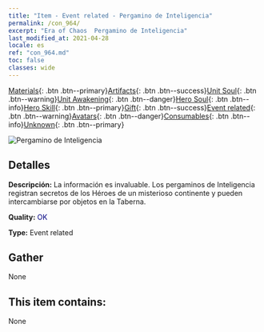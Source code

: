 ```yaml
---
title: "Item - Event related - Pergamino de Inteligencia"
permalink: /con_964/
excerpt: "Era of Chaos  Pergamino de Inteligencia"
last_modified_at: 2021-04-28
locale: es
ref: "con_964.md"
toc: false
classes: wide
---
```

 [Materials](/ItemsES/){: .btn .btn--primary}[Artifacts](/ItemsES/Artifacts/){: .btn .btn--success}[Unit Soul](/ItemsES/UnitSoul/){: .btn .btn--warning}[Unit Awakening](/ItemsES/UnitAwakening/){: .btn .btn--danger}[Hero Soul](/ItemsES/HeroSoul/){: .btn .btn--info}[Hero Skill](/ItemsES/HeroSkill/){: .btn .btn--primary}[Gift](/ItemsES/Gift/){: .btn .btn--success}[Event related](/ItemsES/Events/){: .btn .btn--warning}[Avatars](/ItemsES/Avatars/){: .btn .btn--danger}[Consumables](/ItemsES/Consumables/){: .btn .btn--info}[Unknown](/ItemsES/Unknown/){: .btn .btn--primary}

 ![Pergamino de Inteligencia](/images/t/i_40900.png)

## Detalles
 **Descripción:** La información es invaluable. Los pergaminos de Inteligencia registran secretos de los Héroes de un misterioso continente y pueden intercambiarse por objetos en la Taberna.

 **Quality:** <span style="color: #000080">OK</span>

 **Type:** Event related

## Gather

  None

## This item contains:

  None

